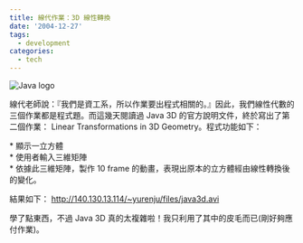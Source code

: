 ```yaml
---
title: 線代作業：3D 線性轉換
date: '2004-12-27'
tags:
  - development
categories:
  - tech
---
```

![Java logo](http://wshlab2.ee.kuas.edu.tw/~yurenju/albums/other/logo_java_grey_001.png)  
  
線代老師說：『我們是資工系，所以作業要出程式相關的。』因此，我們線性代數的三個作業都是程式題。而這幾天閱讀過 Java 3D 的官方說明文件，終於寫出了第二個作業： Linear Transformations in 3D Geometry。程式功能如下：  
  
\* 顯示一立方體  
\* 使用者輸入三維矩陣  
\* 依據此三維矩陣，製作 10 frame 的動畫，表現出原本的立方體經由線性轉換後的變化。  
  
結果如下： http://140.130.13.114/~yurenju/files/java3d.avi  
  
學了點東西，不過 Java 3D 真的太複雜啦！我只利用了其中的皮毛而已(剛好夠應付作業)。